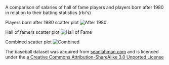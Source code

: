 A comparison of salaries of hall of fame players and players born after 1980 
in relation to their batting statistics (rbi's)

Players born after 1980 scatter plot
![After 1980](/plots/1980.png)

Hall of famers scatter plot
![Hall of Fame](https://raw.githubusercontent.com/disfear86/Data-Analysis/blob/master/final_project/plots/fame.png)

Combined scatter plot
![Combined](https://raw.githubusercontent.com/disfear86/Data-Analysis/blob/master/final_project/plots/combined.png)


The baseball dataset was acquired from [seanlahman.com](http://www.seanlahman.com/baseball-archive/statistics/)
and is licenced under the [a Creative Commons Attribution-ShareAlike 3.0 Unported License](https://creativecommons.org/licenses/by-sa/3.0/)
